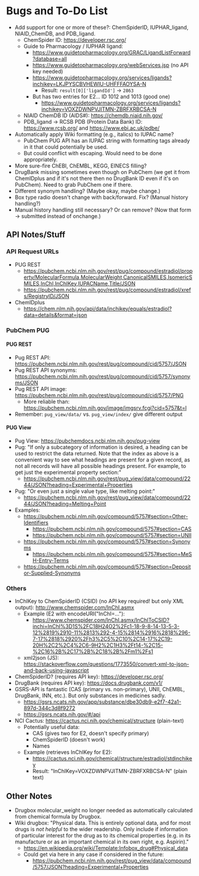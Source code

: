 # Bugs and To-Do List

* Add support for one or more of these?: ChemSpiderID, IUPHAR_ligand, NIAID_ChemDB, and PDB_ligand.
  * ChemSpider ID: https://developer.rsc.org/
  * Guide to Pharmacology / IUPHAR ligand:
    * https://www.guidetopharmacology.org/GRAC/LigandListForward?database=all
    * https://www.guidetopharmacology.org/webServices.jsp (no API key needed)
    * https://www.guidetopharmacology.org/services/ligands?inchikey=LKJPYSCBVHEWIU-UHFFFAOYSA-N
      * Result: `result[0]['ligandId']` -> `2863`
    * But has two entries for E2... ID 1012 and 1013 (good one)
      * https://www.guidetopharmacology.org/services/ligands?inchikey=VOXZDWNPVJITMN-ZBRFXRBCSA-N
  * NIAID ChemDB ID (AIDS#): https://chemdb.niaid.nih.gov/
  * PDB_ligand -> RCSB PDB (Protein Data Bank) ID: https://www.rcsb.org/ and https://www.ebi.ac.uk/pdbe/
* Automatically apply Wiki formatting (e.g., italics) to IUPAC name?
  * PubChem PUG API has an IUPAC string with formatting tags already in it that could potentially be used.
  * But could conflict with escaping. Would need to be done appropriately.
* More sure-fire ChEBI, ChEMBL, KEGG, EINECS filling?
* DrugBank missing sometimes even though on PubChem (we get it from ChemIDplus and if it's not there then no DrugBank ID even if it's on PubChem). Need to grab PubChem one if there.
* Different synonym handling? (Maybe okay, maybe change.)
* Box type radio doesn't change with back/forward. Fix? (Manual history handling?)
* Manual history handling still necessary? Or can remove? (Now that form -> submitted instead of onchange.)

## API Notes/Stuff

### API Request URLs

* PUG REST
  * https://pubchem.ncbi.nlm.nih.gov/rest/pug/compound/estradiol/property/MolecularFormula,MolecularWeight,CanonicalSMILES,IsomericSMILES,InChI,InChIKey,IUPACName,Title/JSON
  * https://pubchem.ncbi.nlm.nih.gov/rest/pug/compound/estradiol/xrefs/RegistryID/JSON
* ChemIDplus
  * https://chem.nlm.nih.gov/api/data/inchikey/equals/estradiol?data=details&format=json

### PubChem PUG

#### PUG REST

* Pug REST API: https://pubchem.ncbi.nlm.nih.gov/rest/pug/compound/cid/5757/JSON
* Pug REST API synonyms: https://pubchem.ncbi.nlm.nih.gov/rest/pug/compound/cid/5757/synonyms/JSON
* Pug REST API image: https://pubchem.ncbi.nlm.nih.gov/rest/pug/compound/cid/5757/PNG
  * More reliable than: https://pubchem.ncbi.nlm.nih.gov/image/imgsrv.fcgi?cid=5757&t=l
* Remember: `pug_view/data/` vs. `pug_view/index/` give different output

#### PUG View

* Pug View: https://pubchemdocs.ncbi.nlm.nih.gov/pug-view
* Pug: "If only a subcategory of information is desired, a heading can be used to restrict the data returned. Note that the index as above is a convenient way to see what headings are present for a given record, as not all records will have all possible headings present. For example, to get just the experimental property section:"
  * https://pubchem.ncbi.nlm.nih.gov/rest/pug_view/data/compound/2244/JSON?heading=Experimental+Properties
* Pug: "Or even just a single value type, like melting point:"
  * https://pubchem.ncbi.nlm.nih.gov/rest/pug_view/data/compound/2244/JSON?heading=Melting+Point
* Examples:
  * https://pubchem.ncbi.nlm.nih.gov/compound/5757#section=Other-Identifiers
    * https://pubchem.ncbi.nlm.nih.gov/compound/5757#section=CAS
    * https://pubchem.ncbi.nlm.nih.gov/compound/5757#section=UNII
  * https://pubchem.ncbi.nlm.nih.gov/compound/5757#section=Synonyms
    * https://pubchem.ncbi.nlm.nih.gov/compound/5757#section=MeSH-Entry-Terms
  * https://pubchem.ncbi.nlm.nih.gov/compound/5757#section=Depositor-Supplied-Synonyms

### Others

* InChIKey to ChemSpiderID (CSID) (no API key required! but only XML output): http://www.chemspider.com/InChI.asmx
  * Example (E2 with encodeURI("InChI=..."):
    * https://www.chemspider.com/InChI.asmx/InChIToCSID?inchi=InChI%3D1S%2FC18H24O2%2Fc1-18-9-8-14-13-5-3-12%2819%2910-11%2813%292-4-15%2814%2916%2818%296-7-17%2818%2920%2Fh3%2C5%2C10%2C14-17%2C19-20H%2C2%2C4%2C6-9H2%2C1H3%2Ft14-%2C15-%2C16%2B%2C17%2B%2C18%2B%2Fm1%2Fs1
  * xml2json (JS): https://stackoverflow.com/questions/1773550/convert-xml-to-json-and-back-using-javascript
* ChemSpiderID? (requires API key): https://developer.rsc.org/
* DrugBank (requires API key): https://docs.drugbank.com/v1/
* GSRS-API is fantastic (CAS (primary vs. non-primary), UNII, ChEMBL, DrugBank, INN, etc.). But only substances in medicines sadly.
  * https://gsrs.ncats.nih.gov/app/substance/dbe30db9-e2f7-42a1-897d-344c3d8f9272
  * https://gsrs.ncats.nih.gov/#/api
* NCI Cactus: https://cactus.nci.nih.gov/chemical/structure (plain-text)
  * Potentially useful data:
    * CAS (gives two for E2, doesn't specify primary)
    * ChemSpiderID (doesn't work)
    * Names
  * Example (retrieves InChIKey for E2):
    * https://cactus.nci.nih.gov/chemical/structure/estradiol/stdinchikey
    * Result: "InChIKey=VOXZDWNPVJITMN-ZBRFXRBCSA-N" (plain text)

## Other Notes

* Drugbox molecular_weight no longer needed as automatically calculated from chemical formula by Drugbox.
* Wiki drugbox: "Physical data. This is entirely optional data, and for most drugs is *not helpful* to the wider readership. Only include if information of particular interest for the drug as to its chemical properties (e.g. in its manufacture or as an important chemical in its own right, e.g. Aspirin)."
  * https://en.wikipedia.org/wiki/Template:Infobox_drug#Physical_data
  * Could get via here in any case if considered in the future:
    * https://pubchem.ncbi.nlm.nih.gov/rest/pug_view/data/compound/5757/JSON?heading=Experimental+Properties

